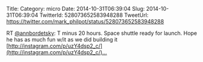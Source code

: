 Title: 
Category: micro
Date: 2014-10-31T06:39:04
Slug: 2014-10-31T06:39:04
TwitterId: 528073652583948288
TweetUrl: https://twitter.com/mark_philpot/status/528073652583948288

RT [@annbordetsky](https://twitter.com/annbordetsky): T minus 20 hours. Space shuttle ready for launch. Hope he has as much fun w/it as we did building it [http://instagram.com/p/uzY4dsp2_c/](http://instagram.com/p/uzY4dsp2_c/)…
